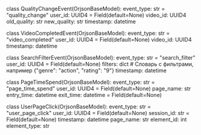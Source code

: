 
class QualityChangeEvent(OrjsonBaseModel):
    event_type: str = "quality_change"
    user_id: UUID4 = Field(default=None)
    video_id: UUID4
    old_quality: str
    new_quality: str
    timestamp: datetime


class VideoCompletedEvent(OrjsonBaseModel):
    event_type: str = "video_completed"
    user_id: UUID4 = Field(default=None)
    video_id: UUID4
    timestamp: datetime


class SearchFilterEvent(OrjsonBaseModel):
    event_type: str = "search_filter"
    user_id: UUID4 = Field(default=None)
    filters: dict  # Словарь с фильтрами, например {"genre": "action", "rating": "9"}
    timestamp: datetime


class PageTimeSpend(OrjsonBaseModel):
    event_type: str = "page_time_spend"
    user_id: UUID4 = Field(default=None)
    page_name: str
    entry_time: datetime
    exit_time: datetime = Field(default=None)


class UserPageClick(OrjsonBaseModel):
    event_type: str = "user_page_click"
    user_id: UUID4 = Field(default=None)
    session_id: str = Field(default=None)
    timestamp: datetime
    page_name: str
    element_id: int
    element_type: str

